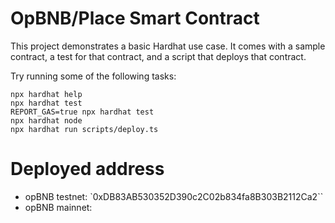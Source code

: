 # OpBNB/Place Smart Contract

This project demonstrates a basic Hardhat use case. It comes with a sample contract, a test for that contract, and a script that deploys that contract.

Try running some of the following tasks:

```shell
npx hardhat help
npx hardhat test
REPORT_GAS=true npx hardhat test
npx hardhat node
npx hardhat run scripts/deploy.ts
```

# Deployed address

- opBNB testnet: `0xDB83AB530352D390c2C02b834fa8B303B2112Ca2``
- opBNB mainnet: 